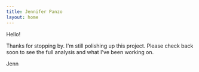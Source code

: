 ```yaml
---
title: Jennifer Panzo
layout: home
---
```


Hello!

Thanks for stopping by. I'm still polishing up this project. Please check back soon to see the full analysis and what I've been working on.

Jenn
